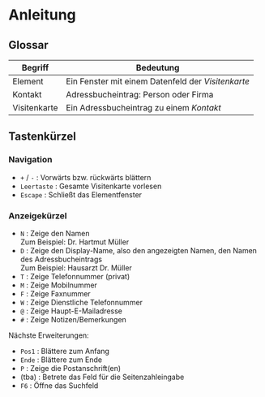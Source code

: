 # Anleitung

## Glossar
| Begriff | Bedeutung |
|------------|-----------|
| Element | Ein Fenster mit einem Datenfeld der *Visitenkarte* |
| Kontakt | Adressbucheintrag: Person oder Firma |
| Visitenkarte | Ein Adressbucheintrag zu einem *Kontakt* |


## Tastenkürzel

### Navigation
* `+` / `-` : Vorwärts bzw. rückwärts blättern
* `Leertaste` : Gesamte Visitenkarte vorlesen
* `Escape` : Schließt das Elementfenster

### Anzeigekürzel
* `N` : Zeige den Namen<br>
   Zum Beispiel: Dr. Hartmut Müller
* `D` : Zeige den Display-Name, also den angezeigten Namen, den Namen des Adressbucheintrags<br>
   Zum Beispiel: Hausarzt Dr. Müller
* `T` : Zeige Telefonnummer (privat)
* `M` : Zeige Mobilnummer
* `F` : Zeige Faxnummer
* `W` : Zeige Dienstliche Telefonnummer
* `@` : Zeige Haupt-E-Mailadresse
* `#` : Zeige Notizen/Bemerkungen

Nächste Erweiterungen:
* `Pos1` : Blättere zum Anfang
* `Ende` : Blättere zum Ende
* `P` : Zeige die Postanschrift(en)
* (tba) : Betrete das Feld für die Seitenzahleingabe
* `F6` : Öffne das Suchfeld
